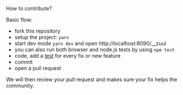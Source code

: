 How to contribute?

Basic flow:

- fork this repository
- setup the project: `yarn`
- start dev mode `yarn dev` and open http://localhost:8090/\_\_zuul
- you can also run both browser and node.js tests by using `npm test`
- code, add a [test](./test/) for every fix or new feature
- commit
- open a pull request

We will then review your pull request and makes sure your fix helps the community.
